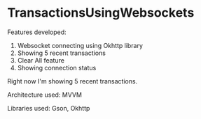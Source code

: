 # TransactionsUsingWebsockets

Features developed:
1. Websocket connecting using Okhttp library
2. Showing 5 recent transactions
3. Clear All feature
4. Showing connection status 

Right now I'm showing 5 recent transactions.

Architecture used: MVVM

Libraries used: Gson, Okhttp
